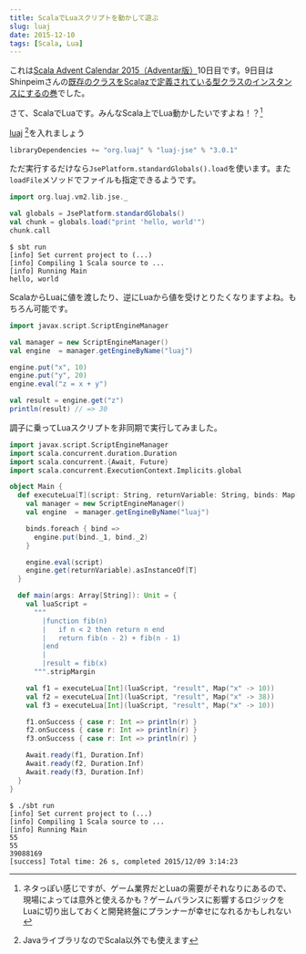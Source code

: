 ```yaml
---
title: ScalaでLuaスクリプトを動かして遊ぶ
slug: luaj
date: 2015-12-10
tags: [Scala, Lua]
---
```


これは[Scala Advent Calendar 2015（Adventar版）](http://www.adventar.org/calendars/904)10日目です。9日目はShinpeimさんの[既存のクラスをScalazで定義されている型クラスのインスタンスにするの巻](http://nekogata.hatenablog.com/entry/2015/12/09/000000)でした。

さて、ScalaでLuaです。みんなScala上でLua動かしたいですよね！？[^1]

[luaj](http://www.luaj.org/luaj/3.0/README.html) [^2]を入れましょう

```scala
libraryDependencies += "org.luaj" % "luaj-jse" % "3.0.1"
```

ただ実行するだけなら`JsePlatform.standardGlobals().load`を使います。また`loadFile`メソッドでファイルも指定できるようです。

```scala
import org.luaj.vm2.lib.jse._

val globals = JsePlatform.standardGlobals()
val chunk = globals.load("print 'hello, world'")
chunk.call
```

```
$ sbt run
[info] Set current project to (...)
[info] Compiling 1 Scala source to ...
[info] Running Main
hello, world
```

ScalaからLuaに値を渡したり、逆にLuaから値を受けとりたくなりますよね。もちろん可能です。

```scala
import javax.script.ScriptEngineManager

val manager = new ScriptEngineManager()
val engine  = manager.getEngineByName("luaj")

engine.put("x", 10)
engine.put("y", 20)
engine.eval("z = x + y")

val result = engine.get("z")
println(result) // => 30
```

調子に乗ってLuaスクリプトを非同期で実行してみました。

```scala
import javax.script.ScriptEngineManager
import scala.concurrent.duration.Duration
import scala.concurrent.{Await, Future}
import scala.concurrent.ExecutionContext.Implicits.global

object Main {
  def executeLua[T](script: String, returnVariable: String, binds: Map[String, Any]): Future[T] = Future {
    val manager = new ScriptEngineManager()
    val engine  = manager.getEngineByName("luaj")

    binds.foreach { bind =>
      engine.put(bind._1, bind._2)
    }

    engine.eval(script)
    engine.get(returnVariable).asInstanceOf[T]
  }

  def main(args: Array[String]): Unit = {
    val luaScript =
      """
        |function fib(n)
        |   if n < 2 then return n end
        |   return fib(n - 2) + fib(n - 1)
        |end
        |
        |result = fib(x)
      """.stripMargin

    val f1 = executeLua[Int](luaScript, "result", Map("x" -> 10))
    val f2 = executeLua[Int](luaScript, "result", Map("x" -> 38))
    val f3 = executeLua[Int](luaScript, "result", Map("x" -> 10))

    f1.onSuccess { case r: Int => println(r) }
    f2.onSuccess { case r: Int => println(r) }
    f3.onSuccess { case r: Int => println(r) }

    Await.ready(f1, Duration.Inf)
    Await.ready(f2, Duration.Inf)
    Await.ready(f3, Duration.Inf)
  }
}
```

```
$ ./sbt run
[info] Set current project to (...)
[info] Compiling 1 Scala source to ...
[info] Running Main
55
55
39088169
[success] Total time: 26 s, completed 2015/12/09 3:14:23
```

[^1]: ネタっぽい感じですが、ゲーム業界だとLuaの需要がそれなりにあるので、現場によっては意外と使えるかも？ゲームバランスに影響するロジックをLuaに切り出しておくと開発終盤にプランナーが幸せになれるかもしれない
[^2]: JavaライブラリなのでScala以外でも使えます
